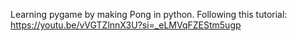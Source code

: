 Learning pygame by making Pong in python.
Following this tutorial: https://youtu.be/vVGTZlnnX3U?si=_eLMVqFZEStm5ugp
